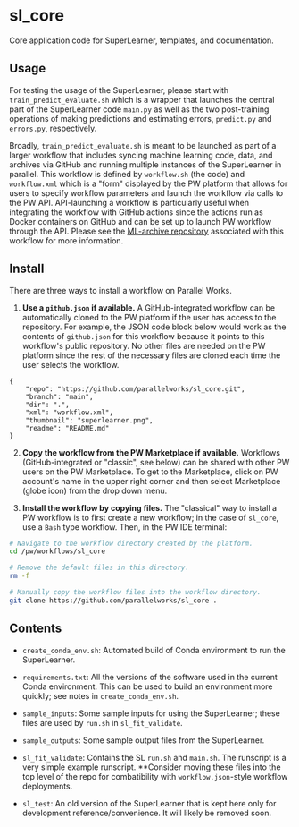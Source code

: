 # sl_core
Core application code for SuperLearner, templates, and documentation.

## Usage

For testing the usage of the SuperLearner, please start with
`train_predict_evaluate.sh` which is a wrapper that launches
the central part of the SuperLearner code `main.py` as well as
the two post-training operations of making predictions and
estimating errors, `predict.py` and `errors.py`, respectively.

Broadly, `train_predict_evaluate.sh` is meant to be launched as
part of a larger workflow that includes syncing machine learning
code, data, and archives via GitHub and running multiple instances
of the SuperLearner in parallel.  This workflow is defined by
`workflow.sh` (the code) and `workflow.xml` which is a "form"
displayed by the PW platform that allows for users to specify
workflow parameters and launch the workflow via calls to the PW
API.  API-launching a workflow is particularly useful when
integrating the workflow with GitHub actions since the actions
run as Docker containers on GitHub and can be set up to launch
PW workflow through the API.  Please see the
[ML-archive repository](https://github.com/parallelworks/dynamic-learning-rivers) 
associated with this workflow for more information.

## Install

There are three ways to install a workflow on Parallel Works.
1. **Use a `github.json` if available.** A GitHub-integrated
workflow can be automatically cloned to the PW platform if the
user has access to the repository.  For example, the JSON code
block below would work as the contents of `github.json` for
this workflow because it points to this workflow's public
repository. No other files are needed on the PW platform since
the rest of the necessary files are cloned each time the user
selects the workflow.
```
{
    "repo": "https://github.com/parallelworks/sl_core.git",
    "branch": "main",
    "dir": ".",
    "xml": "workflow.xml",
    "thumbnail": "superlearner.png",
    "readme": "README.md"
}
```

2. **Copy the workflow from the PW Marketplace if available.**
Workflows (GitHub-integrated or "classic", see below) can be
shared with other PW users on the PW Marketplace.  To get to
the Marketplace, click on PW account's name in the upper
right corner and then select Marketplace (globe icon) from the
drop down menu.

3. **Install the workflow by copying files.** The "classical"
way to install a PW workflow is to first create a new workflow;
in the case of `sl_core`, use a `Bash` type workflow. Then, in
the PW IDE terminal:
```bash
# Navigate to the workflow directory created by the platform.
cd /pw/workflows/sl_core

# Remove the default files in this directory.
rm -f

# Manually copy the workflow files into the workflow directory.
git clone https://github.com/parallelworks/sl_core .
```
## Contents

+ `create_conda_env.sh`: Automated build of Conda environment
to run the SuperLearner.

+ `requirements.txt`: All the versions of the software used in
the current Conda environment.  This can be used to build an
environment more quickly; see notes in `create_conda_env.sh`.

+ `sample_inputs`: Some sample inputs for using the SuperLearner;
these files are used by `run.sh` in `sl_fit_validate`.

+ `sample_outputs`: Some sample output files from the SuperLearner.

+ `sl_fit_validate`: Contains the SL `run.sh` and `main.sh`.  The
runscript is a very simple example runscript. **Consider moving
these files into the top level of the repo for combatibility with
`workflow.json`-style workflow deployments.

+ `sl_test`: An old version of the SuperLearner that is kept
here only for development reference/convenience.  It will likely
be removed soon.
